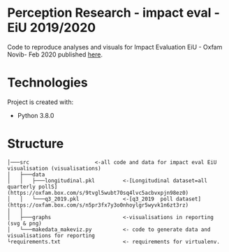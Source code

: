 # Perception Research - impact eval - EiU 2019/2020

Code to reproduce analyses and visuals for Impact Evaluation EiU - Oxfam Novib- Feb 2020 published [here](https://oxfam.box.com/s/cpokos2fyvhf2kw40bsskmn5tqux00ct). 

# Technologies
Project is created with: 
- Python 3.8.0 

# Structure
```
│───src                     <-all code and data for impact eval EiU visualisation (visualisations) 
│   ├───data                 
│   │   ├───longitudinal.pkl         <-[Longitudinal dataset=all quarterly pollS](https://oxfam.box.com/s/9tvgl5wubt70sq4lvc5acbvxpjn98ez0)  
│   │   └───q3_2019.pkl              <-[q3_2019  poll dataset](https://oxfam.box.com/s/n5pr3fx7y3o0nhoylgr5wyvk1n6zt3rz)
│   │          
│   ├───graphs                       <-visualisations in reporting (svg & png)
│   └───makedata_makeviz.py          <- code to generate data and visualisations for reporting
└requirements.txt                    <- requirements for virtualenv.
```






